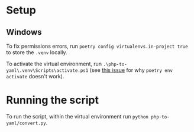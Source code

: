 # Setup

## Windows

To fix permissions errors, run `poetry config virtualenvs.in-project true` to store the `.venv` locally.

To activate the virtual environment, run `.\php-to-yaml\.venv\Scripts\activate.ps1` (see [this issue](https://github.com/python-poetry/poetry/issues/10253) for why `poetry env activate` doesn't work).

# Running the script

To run the script, within the virtual environment run `python php-to-yaml/convert.py`.